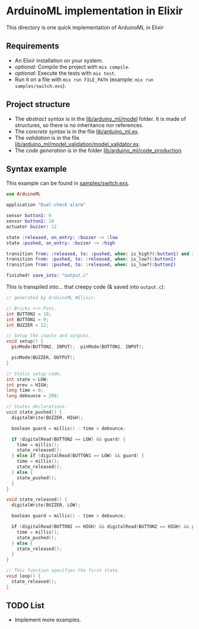 # ArduinoML implementation in Elixir

This directory is one quick implementation of ArduinoML in Elixir

## Requirements
- An Elixir installation on your system.
- *optional:* Compile the project with ```mix compile```.
- *optional:* Execute the tests with ```mix test```.
- Run it on a file with ```mix run FILE_PATH``` (example: ```mix run samples/switch.exs```).

## Project structure

- The *abstract syntax* is in the [lib/arduino_ml/model](./lib/arduino_ml/model) folder. It is made of structures, so there is no inheritance nor references.
- The *concrete syntax* is in the file [lib/arduino_ml.ex](./lib/arduino_ml.ex).
- The *validation* is in the file [lib/arduino_ml/model_validation/model_validator.ex](./lib/arduino_ml/model_validation/model_validator.ex).
- The *code generation* is in the folder [lib/arduino_ml/code_production](./lib/arduino_ml/code_production).

## Syntax example

This example can be found in [samples/switch.exs](./samples/switch.exs).

```elixir
use ArduinoML

application "Dual-check alarm"

sensor button1: 9
sensor button2: 10
actuator buzzer: 12

state :released, on_entry: :buzzer ~> :low
state :pushed, on_entry: :buzzer ~> :high

transition from: :released, to: :pushed, when: is_high?(:button1) and is_high?(:button2)
transition from: :pushed, to: :released, when: is_low?(:button1)
transition from: :pushed, to: :released, when: is_low?(:button2)

finished! save_into: "output.c"
```

This is transpiled into... that creepy code (& saved into ```output.c```):

```c
// generated by ArduinoML #Elixir.

// Bricks <~> Pins.
int BUTTON2 = 10;
int BUTTON1 = 9;
int BUZZER = 12;

// Setup the inputs and outputs.
void setup() {
  pinMode(BUTTON2, INPUT);  pinMode(BUTTON1, INPUT);

  pinMode(BUZZER, OUTPUT);
}

// Static setup code.
int state = LOW;
int prev = HIGH;
long time = 0;
long debounce = 200;

// States declarations.
void state_pushed() {
  digitalWrite(BUZZER, HIGH);

  boolean guard = millis() - time > debounce;

  if (digitalRead(BUTTON2 == LOW) && guard) {
    time = millis();
    state_released();
  } else if (digitalRead(BUTTON1 == LOW) && guard) {
    time = millis();
    state_released();
  } else {
    state_pushed();
  }
}

void state_released() {
  digitalWrite(BUZZER, LOW);

  boolean guard = millis() - time > debounce;

  if (digitalRead(BUTTON1 == HIGH) && digitalRead(BUTTON2 == HIGH) && guard) {
    time = millis();
    state_pushed();
  } else {
    state_released();
  }
}

// This function specifies the first state.
void loop() {
  state_released();
}
```

## TODO List

- Implement more examples.
